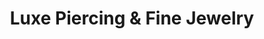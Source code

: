 ---
title: "Luxe Piercing & Fine Jewelry"
url: /state-college/luxe-piercing-and-fine-jewelry/
shop: piercing
---